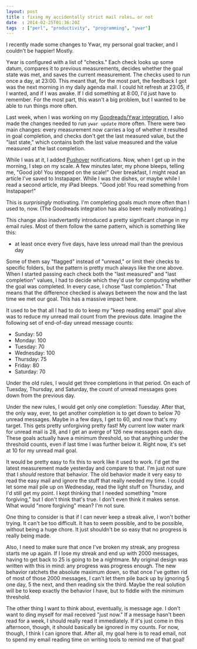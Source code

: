 ```yaml
---
layout: post
title : fixing my accidentally strict mail rules… or not
date  : 2014-02-25T01:36:20Z
tags  : ["perl", "productivity", "programming", "ywar"]
---
```

I recently made some changes to Ywar, my personal goal tracker, and I couldn't
be happier!  Mostly.

Ywar is configured with a list of "checks."  Each check looks up some datum,
compares it to previous measurements, decides whether the goal state was met,
and saves the current measurement.  The checks used to run once a day, at
23:00.  This meant that, for the most part, the feedback I got was the next
morning in my daily agenda mail.  I could hit refresh at 23:05, if I wanted,
and if I was awake.  If I did something at 8:00, I'd just have to remember.
For the most part, this wasn't a big problem, but I wanted to be able to run
things more often.

Last week, when I was working on my [Goodreads/Ywar
integration](http://rjbs.manxome.org/rubric/entry/2035), I also made the
changes needed to run `ywar update` more often.  There were two main changes:
every measurement now carries a log of whether it resulted in goal completion,
and checks don't get the last measured value, but the "last state," which
contains both the last value measured and the value measured at the last
completion.

While I was at it, I added [Pushover](https://pushover.net/) notifications.
Now, when I get up in the morning, I step on my scale.  A few minutes later, my
phone bleeps, telling me, "Good job!  You stepped on the scale!"  Over
breakfast, I might read an article I've saved to Instapaper.  While I was the
dishes, or maybe while I read a second article, my iPad bleeps.  "Good job!
You read something from Instapaper!"

This is *surprisingly* motivating.  I'm completing goals much more often than I
used to, now.  (The Goodreads integration has also been really motivating.)

This change also inadvertantly introduced a pretty significant change in my
email rules.  Most of them follow the same pattern, which is something like
this:

* at least once every five days, have less unread mail than the previous day

Some of them say "flagged" instead of "unread," or limit their checks to
specific folders, but the pattern is pretty much always like the one above.
When I started passing each check both the "last measured" and "last
completion" values, I had to decide which they'd use for computing whether the
goal was completed.  In every case, I chose "last completion."  That means that
the difference checked is always between the now and the last time we met our
goal.  This has a massive impact here.

It used to be that all I had to do to keep my "keep reading email" goal alive
was to reduce my unread mail count from the previous date.  Imagine the
following set of end-of-day unread message counts:

* Sunday: 50
* Monday: 100
* Tuesday: 70
* Wednesday: 100
* Thursday: 75
* Friday: 80
* Saturday: 70

Under the old rules, I would get three completions in that period.  On each of
Tuesday, Thursday, and Saturday, the count of unread messages goes down from
the previous day.

Under the new rules, I would get only one completion: Tuesday.  After that,
the only way, ever, to get another completion is to get down to below 70 unread
messages.  Maybe in a few days, I get to 60, and now that's my target.  This
gets pretty unforgiving pretty fast!  My current low water mark for unread mail
is 28, and I get an averge of 126 new messages each day.  These goals actually
have a minimum threshold, so that anything under the threshold counts, even if
last time I was further below it.  Right now, it's set at 10 for my unread mail
goal.

It would be pretty easy to fix this to work like it used to work.  I'd get the
latest measurement made yesterday and compare to that.  I'm just not sure that
I *should* restore that behavior.  The old behavior made it very easy to read
the easy mail and ignore the stuff that really needed my time.  I could let
some mail pile up on Wednesday, read the light stuff on Thursday, and I'd still
get my point.  I kept thinking that I needed something "more forgiving," but I
don't think that's true.  I don't even think it makes sense.  What would "more
forgiving" mean?  I'm not sure.

One thing to consider is that if I can never keep a streak alive, I won't
bother trying.  It can't be too difficult.  It has to seem possible, and to be
possible, without being a huge chore.  It just shouldn't be so easy that no
progress is really being made.

Also, I need to make sure that once I've broken my streak, any progress starts
me up again.  If I lose my streak and end up with 2000 messages, having to get
back to 25 is going to be a nightmare.  My original design was written with
this in mind:  any progress was progress enough.  The new behavior ratchets the
absolute maximum down, so that once I've gotten rid of most of those 2000
messages, I can't let them pile back up by ignoring 5 one day, 5 the next, and
then reading six the third.  Maybe the real solution will be to keep exactly
the behavior I have, but to fiddle with the minimum threshold.

The other thing I want to think about, eventually, is message age.  I don't
want to ding myself for mail received "just now."  If a message hasn't been
read for a week, I should really read it immediately.  If it's just come in
this afternoon, though, it should basically be ignored in my counts.  For now,
though, I think I can ignore that.  After all, my goal here is to read email,
not to spend my email reading time on writing tools to remind me of that goal!

